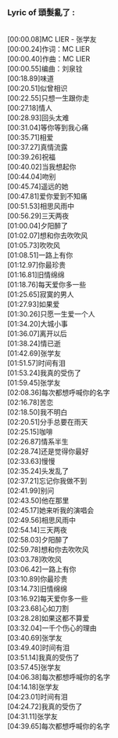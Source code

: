 <h3>Lyric of 頭髮亂了 :</h3><p><br>[00:00.08]MC LIER - 张学友
<br>[00:00.24]作词：MC LIER
<br>[00:00.40]作曲：MC LIER
<br>[00:00.55]编曲：刘泉铨
<br>[00:18.89]味道
<br>[00:20.51]似曾相识
<br>[00:22.55]只想一生跟你走
<br>[00:27.18]情人
<br>[00:28.93]回头太难
<br>[00:31.04]等你等到我心痛
<br>[00:35.71]相爱
<br>[00:37.27]真情流露
<br>[00:39.26]祝福
<br>[00:40.02]当我想起你
<br>[00:44.04]吻别
<br>[00:45.74]遥远的她
<br>[00:47.81]爱你爱到不知痛
<br>[00:51.53]相思风雨中
<br>[00:56.29]三天两夜
<br>[01:00.04]夕阳醉了
<br>[01:02.07]想和你去吹吹风
<br>[01:05.73]吹吹风
<br>[01:08.51]一路上有你
<br>[01:12.97]你最珍贵
<br>[01:16.81]旧情绵绵
<br>[01:18.76]每天爱你多一些
<br>[01:25.65]寂寞的男人
<br>[01:27.93]如果爱
<br>[01:30.26]只愿一生爱一个人
<br>[01:34.20]大城小事
<br>[01:36.07]离开以后
<br>[01:38.24]情已逝
<br>[01:42.69]张学友
<br>[01:51.57]时间有泪
<br>[01:53.24]我真的受伤了
<br>[01:59.45]张学友
<br>[02:08.36]每次都想呼喊你的名字
<br>[02:16.78]苦恋
<br>[02:18.50]我不明白
<br>[02:20.51]分手总要在雨天
<br>[02:25.15]咖啡
<br>[02:26.87]情系半生
<br>[02:28.74]还是觉得你最好
<br>[02:33.63]慢慢
<br>[02:35.24]头发乱了
<br>[02:37.21]忘记你我做不到
<br>[02:41.99]别问
<br>[02:43.50]他在那里
<br>[02:45.17]她来听我的演唱会
<br>[02:49.56]相思风雨中
<br>[02:54.14]三天两夜
<br>[02:58.03]夕阳醉了
<br>[02:59.78]想和你去吹吹风
<br>[03:03.78]吹吹风
<br>[03:06.42]一路上有你
<br>[03:10.89]你最珍贵
<br>[03:14.73]旧情绵绵
<br>[03:16.92]每天爱你多一些
<br>[03:23.68]心如刀割
<br>[03:28.28]如果这都不算爱
<br>[03:32.04]一千个伤心的理由
<br>[03:40.69]张学友
<br>[03:49.40]时间有泪
<br>[03:51.14]我真的受伤了
<br>[03:57.45]张学友
<br>[04:06.38]每次都想呼喊你的名字
<br>[04:14.18]张学友
<br>[04:23.01]时间有泪
<br>[04:24.72]我真的受伤了
<br>[04:31.11]张学友
<br>[04:39.65]每次都想呼喊你的名字
</p>